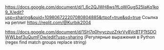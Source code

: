 https://docs.google.com/document/d/1_6c2QJWH8ws1fLoWGugS25IaKq1ko9_X/edit?usp=sharing&ouid=109806722207080804885&rtpof=true&sd=true
Ссылка на реплит https://replit.com/@Kurbik2004





https://docs.google.com/document/d/1SH7q0hyyczuzZrkrVy8VcBTPTtSDOWWLbsf3uQumFOw/edit?usp=sharing (Регулярные выражения в Python (regex find match groups replace string)
